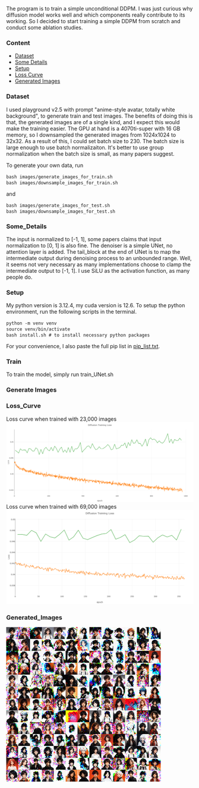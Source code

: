 The program is to train a simple unconditional DDPM. I was just curious why diffusion model works well and which components really contribute to its working. So I decided to start training a simple DDPM from scratch and conduct some ablation studies.

### Content
- [Dataset](#Dataset)
- [Some Details](#Some_Details)
- [Setup](#Setup)
- [Loss Curve](#Loss_Curve)
- [Generated Images](#Generated_Images)

### Dataset
I used playground v2.5 with prompt "anime-style avatar, totally white background", to generate train and test images. The benefits of doing this is that, the generated images are of a single kind, and I expect this would make the training easier. The GPU at hand is a 4070ti-super with 16 GB memory, so I downsampled the generated images from 1024x1024 to 32x32. As a result of this, I could set batch size to 230. The batch size is large enough to use batch normalizaiton. It's better to use group normalization when the batch size is small, as many papers suggest.

To generate your own data, run
~~~
bash images/generate_images_for_train.sh
bash images/downsample_images_for_train.sh
~~~
and
~~~
bash images/generate_images_for_test.sh
bash images/downsample_images_for_test.sh
~~~

### Some_Details
The input is normalized to [-1, 1], some papers claims that input normalization to [0, 1] is also fine. The denoiser is a simple UNet, no attention layer is added. The tail_block at the end of UNet is to map the intermediate output during denoising process to an unbounded range. Well, it seems not very necessary as many implementations choose to clamp the intermediate output to [-1, 1]. I use SiLU as the activation function, as many people do.

### Setup
My python version is 3.12.4, my cuda version is 12.6. To setup the python environment, run the following scripts in the terminal.
~~~
python -m venv venv
source venv/bin/activate
bash install.sh # to install necessary python packages
~~~

For your convenience, I also paste the full pip list in [pip_list.txt](https://github.com/AnarchistKnight/Simple_DDPM/blob/master/pip_list.txt).

### Train
To train the model, simply run train_UNet.sh

###  Generate Images

### Loss_Curve
Loss curve when trained with 23,000 images
  ![loss curve](https://github.com/AnarchistKnight/Simple_DDPM/blob/master/loss_curve_1.png)
Loss curve when trained with 69,000 images
  ![loss curve](https://github.com/AnarchistKnight/Simple_DDPM/blob/master/loss_curve_2.png)

### Generated_Images
![generated images](https://github.com/AnarchistKnight/Simple_DDPM/blob/master/generated/generated_images_13x13.png)
